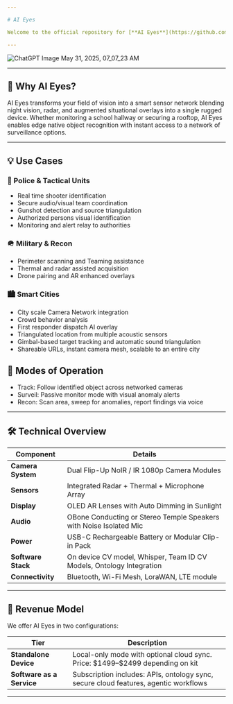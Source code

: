 ```yaml
---

# AI Eyes

Welcome to the official repository for [**AI Eyes**](https://github.com/caddison/AIeyes) — a next generation AR eyewear system designed for mission critical environments, police units, school safety officers, and tactical teams. Equipped with flip down NoIR or IR cameras, thermal, and AI-powered detection, AI Eyes turns your vision into a live sensor network.

---
```


![ChatGPT Image May 31, 2025, 07_07_23 AM](https://github.com/user-attachments/assets/297ed434-5489-431b-b79a-6c10d84dc67a)


---

## 🚀 Why AI Eyes?

AI Eyes transforms your field of vision into a smart sensor network blending night vision, radar, and augmented situational overlays into a single rugged device. Whether monitoring a school hallway or securing a rooftop, AI Eyes enables edge native object recognition with instant access to a network of surveillance options.

---

## 💡 Use Cases

### 🚓 Police & Tactical Units

* Real time shooter identification
* Secure audio/visual team coordination
* Gunshot detection and source triangulation
* Authorized persons visual identification
* Monitoring and alert relay to authorities

### 🪖 Military & Recon

* Perimeter scanning and Teaming assistance
* Thermal and radar assisted acquisition
* Drone pairing and AR enhanced overlays

### 🏙️ Smart Cities

* City scale Camera Network integration
* Crowd behavior analysis
* First responder dispatch AI overlay
* Triangulated location from multiple acoustic sensors
* Gimbal-based target tracking and automatic sound triangulation
* Shareable URLs, instant camera mesh, scalable to an entire city

## 🎯 Modes of Operation

* Track: Follow identified object across networked cameras
* Surveil: Passive monitor mode with visual anomaly alerts
* Recon: Scan area, sweep for anomalies, report findings via voice 

---

## 🛠️ Technical Overview

| Component              | Details                                                                       |
| ---------------------- | ----------------------------------------------------------------------------- |
| **Camera System**      | Dual Flip-Up NoIR / IR 1080p Camera Modules                                   |
| **Sensors**            | Integrated Radar + Thermal + Microphone Array                                 |
| **Display**            | OLED AR Lenses with Auto Dimming in Sunlight                                  |
| **Audio**              | OBone Conducting or Stereo Temple Speakers with Noise Isolated Mic            |
| **Power**              | USB-C Rechargeable Battery or Modular Clip-in Pack                            |
| **Software Stack**     | On device CV model, Whisper, Team ID CV Models, Ontology Integration          |
| **Connectivity**       | Bluetooth, Wi-Fi Mesh, LoraWAN, LTE module                                    |       

---

## 💼 Revenue Model

We offer AI Eyes in two configurations:

| Tier                                   | Description                                                                                |
| -------------------------------------- | ------------------------------------------------------------------------------------------ |
| **Standalone Device**                  | Local-only mode with optional cloud sync. Price: \$1499–\$2499 depending on kit            |
| **Software as a Service**              | Subscription includes: APIs, ontology sync, secure cloud features, agentic workflows       |

---
